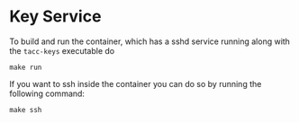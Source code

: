 # Key Service


To build and run the container, which has a sshd service running along with the
`tacc-keys` executable do
```
make run
```

If you want to ssh inside the container you can do so by running the following
command:
```
make ssh
```
